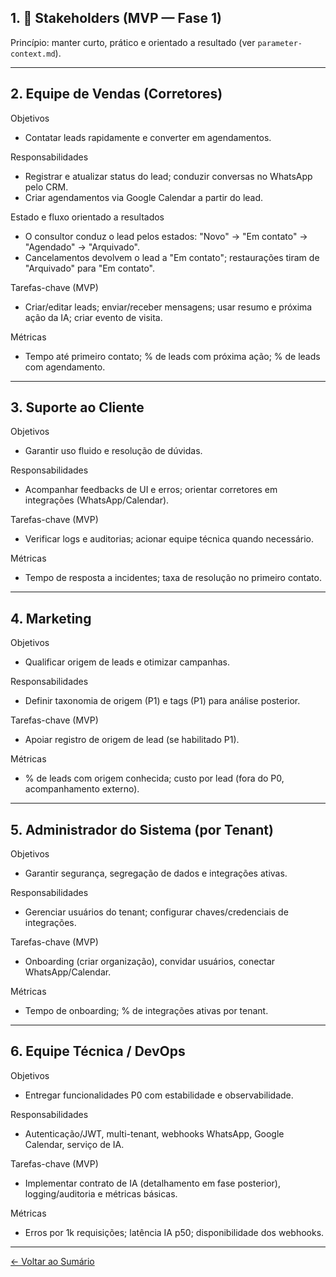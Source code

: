 ## 1. 👥 Stakeholders (MVP — Fase 1)
Princípio: manter curto, prático e orientado a resultado (ver `parameter-context.md`).

---

## 2. Equipe de Vendas (Corretores)
Objetivos
- Contatar leads rapidamente e converter em agendamentos.

Responsabilidades
- Registrar e atualizar status do lead; conduzir conversas no WhatsApp pelo CRM.
- Criar agendamentos via Google Calendar a partir do lead.

Estado e fluxo orientado a resultados
- O consultor conduz o lead pelos estados: "Novo" → "Em contato" → "Agendado" → "Arquivado".
- Cancelamentos devolvem o lead a "Em contato"; restaurações tiram de "Arquivado" para "Em contato".

Tarefas-chave (MVP)
- Criar/editar leads; enviar/receber mensagens; usar resumo e próxima ação da IA; criar evento de visita.

Métricas
- Tempo até primeiro contato; % de leads com próxima ação; % de leads com agendamento.

---

## 3. Suporte ao Cliente
Objetivos
- Garantir uso fluido e resolução de dúvidas.

Responsabilidades
- Acompanhar feedbacks de UI e erros; orientar corretores em integrações (WhatsApp/Calendar).

Tarefas-chave (MVP)
- Verificar logs e auditorias; acionar equipe técnica quando necessário.

Métricas
- Tempo de resposta a incidentes; taxa de resolução no primeiro contato.

---

## 4. Marketing
Objetivos
- Qualificar origem de leads e otimizar campanhas.

Responsabilidades
- Definir taxonomia de origem (P1) e tags (P1) para análise posterior.

Tarefas-chave (MVP)
- Apoiar registro de origem de lead (se habilitado P1).

Métricas
- % de leads com origem conhecida; custo por lead (fora do P0, acompanhamento externo).

---

## 5. Administrador do Sistema (por Tenant)
Objetivos
- Garantir segurança, segregação de dados e integrações ativas.

Responsabilidades
- Gerenciar usuários do tenant; configurar chaves/credenciais de integrações.

Tarefas-chave (MVP)
- Onboarding (criar organização), convidar usuários, conectar WhatsApp/Calendar.

Métricas
- Tempo de onboarding; % de integrações ativas por tenant.

---

## 6. Equipe Técnica / DevOps
Objetivos
- Entregar funcionalidades P0 com estabilidade e observabilidade.

Responsabilidades
- Autenticação/JWT, multi-tenant, webhooks WhatsApp, Google Calendar, serviço de IA.

Tarefas-chave (MVP)
- Implementar contrato de IA (detalhamento em fase posterior), logging/auditoria e métricas básicas.

Métricas
- Erros por 1k requisições; latência IA p50; disponibilidade dos webhooks.

---

[← Voltar ao Sumário](0.0.SUMMARY.md)